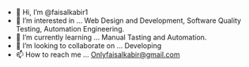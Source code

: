 - 👋 Hi, I’m @faisalkabir1
- 👀 I’m interested in ... Web Design and Development, Software Quality Testing, Automation Engineering.
- 🌱 I’m currently learning ... Manual Tasting and Automation.
- 💞️ I’m looking to collaborate on ... Developing
- 📫 How to reach me ... Onlyfaisalkabir@gmail.com

<!---
faisalkabir1/faisalkabir1 is a ✨ special ✨ repository because its `README.md` (this file) appears on your GitHub profile.
You can click the Preview link to take a look at your changes.
--->
